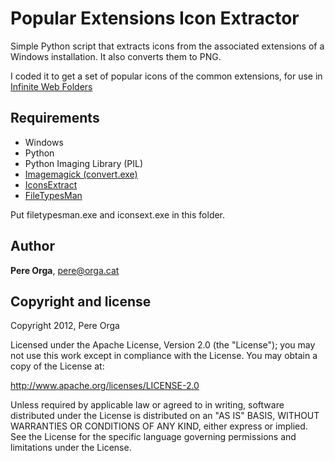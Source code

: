 Popular Extensions Icon Extractor
=================================

Simple Python script that extracts icons from the associated extensions of a Windows installation. It also converts them to PNG.

I coded it to get a set of popular icons of the common extensions, for use in [Infinite Web Folders](https://github.com/pereorga/infinite-web-folders)


Requirements
------------

+ Windows
+ Python
+ Python Imaging Library (PIL)
+ [Imagemagick (convert.exe)](http://www.imagemagick.org)
+ [IconsExtract](http://www.nirsoft.net/utils/iconsext.html)
+ [FileTypesMan](http://www.nirsoft.net/utils/file_types_manager.html)

Put filetypesman.exe and iconsext.exe in this folder.


Author
------

**Pere Orga**, <pere@orga.cat>


Copyright and license
---------------------

Copyright 2012, Pere Orga

Licensed under the Apache License, Version 2.0 (the "License");
you may not use this work except in compliance with the License.
You may obtain a copy of the License at:

   http://www.apache.org/licenses/LICENSE-2.0

Unless required by applicable law or agreed to in writing, software
distributed under the License is distributed on an "AS IS" BASIS,
WITHOUT WARRANTIES OR CONDITIONS OF ANY KIND, either express or implied.
See the License for the specific language governing permissions and
limitations under the License.
